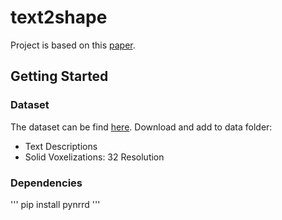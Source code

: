# text2shape

Project is based on this [paper](https://arxiv.org/abs/1803.08495).

## Getting Started

### Dataset

The dataset can be find [here](http://text2shape.stanford.edu/).
Download and add to data folder:
* Text Descriptions
* Solid Voxelizations: 32 Resolution

### Dependencies
'''
pip install pynrrd
'''



